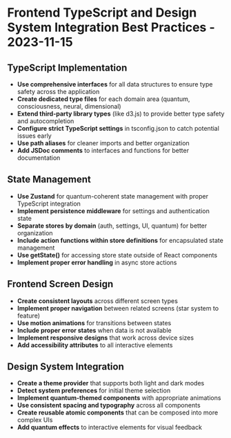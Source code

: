 # Frontend TypeScript and Design System Integration Best Practices - 2023-11-15

## TypeScript Implementation

- **Use comprehensive interfaces** for all data structures to ensure type safety across the application
- **Create dedicated type files** for each domain area (quantum, consciousness, neural, dimensional)
- **Extend third-party library types** (like d3.js) to provide better type safety and autocompletion
- **Configure strict TypeScript settings** in tsconfig.json to catch potential issues early
- **Use path aliases** for cleaner imports and better organization
- **Add JSDoc comments** to interfaces and functions for better documentation

## State Management

- **Use Zustand** for quantum-coherent state management with proper TypeScript integration
- **Implement persistence middleware** for settings and authentication state
- **Separate stores by domain** (auth, settings, UI, quantum) for better organization
- **Include action functions within store definitions** for encapsulated state management
- **Use getState()** for accessing store state outside of React components
- **Implement proper error handling** in async store actions

## Frontend Screen Design

- **Create consistent layouts** across different screen types
- **Implement proper navigation** between related screens (star system to feature)
- **Use motion animations** for transitions between states
- **Include proper error states** when data is not available
- **Implement responsive designs** that work across device sizes
- **Add accessibility attributes** to all interactive elements

## Design System Integration

- **Create a theme provider** that supports both light and dark modes
- **Detect system preferences** for initial theme selection
- **Implement quantum-themed components** with appropriate animations
- **Use consistent spacing and typography** across all components
- **Create reusable atomic components** that can be composed into more complex UIs
- **Add quantum effects** to interactive elements for visual feedback